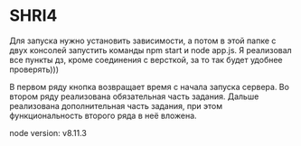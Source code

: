 # SHRI4

Для запуска нужно установить зависимости, а потом в этой папке с двух консолей запустить команды npm start и node app.js. 
Я реализовал все пункты дз, кроме соединения с версткой, за то так будет удобнее проверять)))

В первом ряду кнопка возвращает время с начала запуска сервера.
Во втором ряду реализована обязательная часть задания.
Дальше реализована дополнительная часть задания, при этом функциональность второго ряда в неё вложена. 

node version: v8.11.3
